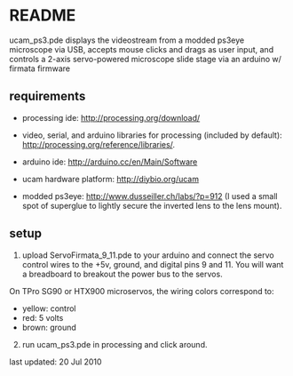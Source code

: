 README
======

ucam_ps3.pde displays the videostream from a modded ps3eye microscope via USB, accepts mouse clicks and drags as user input, and controls a 2-axis servo-powered microscope slide stage via an arduino w/ firmata firmware

requirements
------------

- processing ide: <http://processing.org/download/>

- video, serial, and arduino libraries for processing (included by default): <http://processing.org/reference/libraries/>.

- arduino ide: <http://arduino.cc/en/Main/Software>

- ucam hardware platform: <http://diybio.org/ucam>

- modded ps3eye: <http://www.dusseiller.ch/labs/?p=912> (I used a small spot of superglue to lightly secure the inverted lens to the lens mount).

setup
-----

1. upload ServoFirmata_9_11.pde to your arduino and connect the servo control wires to the +5v, ground, and digital pins 9 and 11. You will want a breadboard to breakout the power bus to the servos.

  On TPro SG90 or HTX900 microservos, the wiring colors correspond to: 
  - yellow: control
  - red: 5 volts
  - brown: ground

2. run ucam_ps3.pde in processing and click around.



last updated: 20 Jul 2010